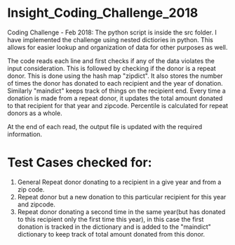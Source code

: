 # Insight_Coding_Challenge_2018

Coding Challenge - Feb 2018: 
The python script is inside the src folder. I have implemented the challenge using nested dictiories in python. This allows for easier lookup and organization of data for other purposes as well. 

The code reads each line and first checks if any of the data violates the input consideration. This is followed by checking if the donor is a repeat donor. This is done using the hash map "zipdict". It also stores the number of times the donor has donated to each recipient and the year of donation.  Similarly "maindict" keeps track of things on the recipient end. Every time a donation is made from a repeat donor, it updates the total amount donated to that recipient for that year and zipcode. Percentile is calculated for repeat donors as a whole.

At the end of each read, the output file is updated with the required information. 


# Test Cases checked for: 
1. General Repeat donor donating to a recipient in a give year and from a zip code. 
2. Repeat donor but a new donation to this particular recipient for this year and zipcode. 
3. Repeat donor donating a second time in the same year(but has donated to this recipient only the first time this year), in this case the first donation is tracked in the dictionary and is added to the "maindict" dictionary to keep track of total amount donated from this donor. 

